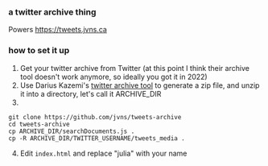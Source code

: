 ### a twitter archive thing

Powers https://tweets.jvns.ca

### how to set it up

1. Get your twitter archive from Twitter (at this point I think their archive tool doesn't work anymore, so ideally you got it in 2022)
1. Use Darius Kazemi's [twitter archive tool](https://tinysubversions.com/twitter-archive/make-your-own/) to generate a zip file, and unzip it into a directory, let's call it ARCHIVE_DIR
3. 
  ```
  git clone https://github.com/jvns/tweets-archive
  cd tweets-archive
  cp ARCHIVE_DIR/searchDocuments.js .
  cp -R ARCHIVE_DIR/TWITTER_USERNAME/tweets_media .
  ```
4. Edit `index.html` and replace "julia" with your name

